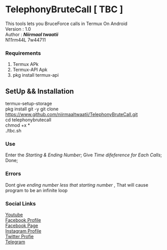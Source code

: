 # TelephonyBruteCall [ TBC ]
This tools lets you BruceForce calls in Termux On Android
<br/>
Version : 1.0 <br/>
Author : **_Niirmaal twaatii_** <br/>
N11rm44L 7w44711 <br/>

### Requirements
1) Termux APk
2) Termux-API Apk
3) pkg install termux-api

## SetUp && Installation <br/>
termux-setup-storage <br/>
pkg install git -y
git clone https://www.github.com/niirmaaltwaatii/TelephonyBruteCall.git <br/> 
cd telephonybrutecall <br/>
chmod +x * <br/>
./tbc.sh <br/>

### Use
Enter the _Starting & Ending Number_; Give _Time difeference for Each Calls_; Done; <br/>

### Errors
Dont give _ending number less that starting number_ , That will cause program to be an infinite loop <br/>

### Social Links
[Youtube](**_www.youtube.com/channel/UCAIZm1RkOe4pySifRsn3TNw_**) <br/> 
[Facebook Profile](**_www.facebook.com/tw.niirmal**) <br/> 
[Facebook Page](**_www.facebook.com/niirmaaltwaatii_**) <br/> 
[Instagram Profile](**_www.instagram.com/niirmaaltwaatii_**) <br/> 
[Twitter Profie](**_www.twitter.com/niirmaaltwaatii_**) <br/> 
[Telegram](**_www.t.me/niirmaaltwaatii_**) <br/> 
